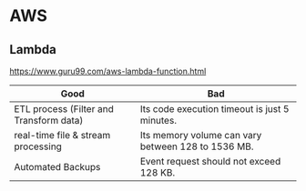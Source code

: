 # AWS


## Lambda

https://www.guru99.com/aws-lambda-function.html

| Good | Bad |
| --- | --- |
| ETL process (Filter and Transform data) | Its code execution timeout is just 5 minutes. |
| real-time file & stream processing | Its memory volume can vary between 128 to 1536 MB. |
| Automated Backups | Event request should not exceed 128 KB. |
